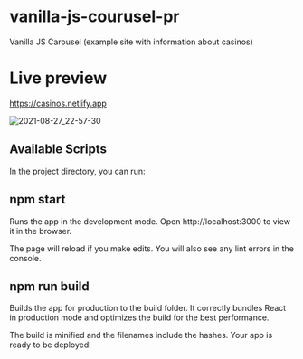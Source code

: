 # vanilla-js-courusel-pr
Vanilla JS Carousel (example site with information about casinos)

# Live preview
https://casinos.netlify.app

![2021-08-27_22-57-30](https://user-images.githubusercontent.com/56683358/131182128-53a584aa-4258-4198-9684-83b1a2ba2275.jpg)

## Available Scripts

In the project directory, you can run:
## npm start
Runs the app in the development mode.
Open http://localhost:3000 to view it in the browser.

The page will reload if you make edits.
You will also see any lint errors in the console.

## npm run build
Builds the app for production to the build folder.
It correctly bundles React in production mode and optimizes the build for the best performance.

The build is minified and the filenames include the hashes.
Your app is ready to be deployed!
